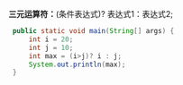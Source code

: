  **三元运算符：**(条件表达式)? 表达式1：表达式2;

```java
 public static void main(String[] args) {
     int i = 20;
     int j = 10;
     int max = (i>j)? i : j;
     System.out.println(max);
 }
```

